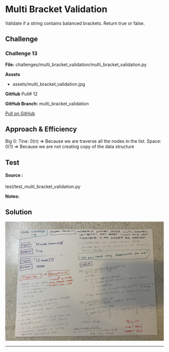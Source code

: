 # Multi Bracket Validation

Validate if a string contains balanced brackets. Return true or false.

## Challenge
### Challenge 13

**File:** challenges/multi_bracket_validation/multi_bracket_validation.py

**Assets**

* assets/multi_bracket_validation.jpg

**GitHub** Pull# 12

**GitHub Branch:** multi_bracket_validation

[Pull on GitHub](https://github.com/ilealm/data-structures-and-algorithms-python/pull/12)


## Approach & Efficiency
Big 0:
Tine: 0(n) => Because we are traverse all the nodes in the list.
Space: 0(1) => Because we are not creating copy of the data structure

## Test
#### Source :

test/test_multi_bracket_validation.py

**Notes:**



## Solution

![My solution](/assets/multi_bracket_validation.jpg)

_______
